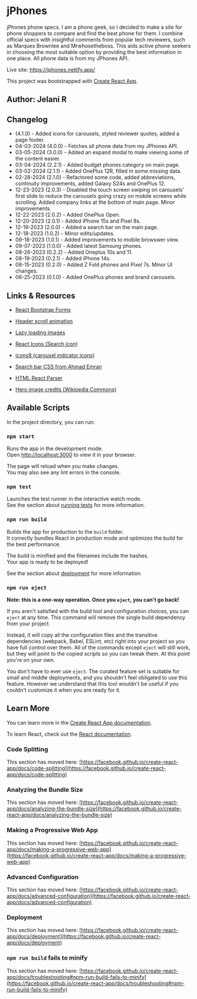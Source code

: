 # jPhones

jPhones phone specs. I am a phone geek, so I decided to make a site for phone shoppers to compare and find the best phone for them. I combine official specs with insightful comments from popular tech reviewers, such as Marques Brownlee and Mrwhosetheboss. This aids active phone seekers in choosing the most suitable option by providing the best information in one place. All phone data is from my JPhones API.

Live site: <https://jphones.netlify.app/>

This project was bootstrapped with [Create React App](https://github.com/facebook/create-react-app).

## Author: Jelani R

## Changelog

- (4.1.0) - Added icons for carousels, styled reviewer quotes, added a page footer.
- 04-03-2024 (4.0.0) - Fetches all phone data from my JPhones API.
- 03-05-2024 (3.0.0) - Added an expand modal to make viewing some of the content easier.
- 03-04-2024 (2.2.1) - Added budget phones category on main page.
- 03-02-2024 (2.1.1) - Added OnePlus 12R, filled in some missing data.
- 02-28-2024 (2.1.0) - Refactored some code, added abbreviations, continuity improvements, added Galaxy S24s and OnePlus 12.
- 12-23-2023 (2.0.3) - Disabled the touch screen swiping on carousels' first slide to reduce the carousels going crazy on mobile screens while scrolling. Added company links at the bottom of main page. Minor improvements.
- 12-22-2023 (2.0.2) - Added OnePlus Open.
- 12-20-2023 (2.0.1) - Added iPhone 15s and Pixel 8s.
- 12-19-2023 (2.0.0) - Added a search bar on the main page.
- 12-18-2023 (1.0.2) - Minor edits/updates.
- 09-18-2023 (1.0.1) - Added improvements to mobile browswer view.
- 09-07-2023 (1.0.0) - Added latest Samsung phones.
- 08-26-2023 (0.2.2) - Added Oneplus 10s and 11.
- 08-19-2023 (0.2.1) - Added iPhone 14s.
- 08-15-2023 (0.2.0) - Added Z Fold phones and Pixel 7s. Minor UI changes.
- 06-25-2023 (0.1.0) - Added OnePlus phones and brand carousels.

## Links & Resources

- [React Bootstrap Forms](https://react.dev/reference/react-dom/components/input)

- [Header scroll animation](https://css-tricks.com/books/greatest-css-tricks/scroll-animation/)

- [Lazy loading images](https://www.npmjs.com/package/react-lazy-load-image-component)

- [React Icons (Search icon)](https://react-icons.github.io/react-icons/)

- [icons8 (carousel indicator icons)](https://icons8.com)

- [Search bar CSS from Ahmad Emran](https://codepen.io/ahmadbassamemran/pen/rNjMXqg)

- [HTML React Parser](https://www.npmjs.com/package/html-react-parser)

- [Hero image credits (Wikipedia Commons)](https://www.rawpixel.com/image/3337332/free-photo-image-cc0-cell-phone-creative-commons)

## Available Scripts

In the project directory, you can run:

### `npm start`

Runs the app in the development mode.\
Open [http://localhost:3000](http://localhost:3000) to view it in your browser.

The page will reload when you make changes.\
You may also see any lint errors in the console.

### `npm test`

Launches the test runner in the interactive watch mode.\
See the section about [running tests](https://facebook.github.io/create-react-app/docs/running-tests) for more information.

### `npm run build`

Builds the app for production to the `build` folder.\
It correctly bundles React in production mode and optimizes the build for the best performance.

The build is minified and the filenames include the hashes.\
Your app is ready to be deployed!

See the section about [deployment](https://facebook.github.io/create-react-app/docs/deployment) for more information.

### `npm run eject`

**Note: this is a one-way operation. Once you `eject`, you can't go back!**

If you aren't satisfied with the build tool and configuration choices, you can `eject` at any time. This command will remove the single build dependency from your project.

Instead, it will copy all the configuration files and the transitive dependencies (webpack, Babel, ESLint, etc) right into your project so you have full control over them. All of the commands except `eject` will still work, but they will point to the copied scripts so you can tweak them. At this point you're on your own.

You don't have to ever use `eject`. The curated feature set is suitable for small and middle deployments, and you shouldn't feel obligated to use this feature. However we understand that this tool wouldn't be useful if you couldn't customize it when you are ready for it.

## Learn More

You can learn more in the [Create React App documentation](https://facebook.github.io/create-react-app/docs/getting-started).

To learn React, check out the [React documentation](https://reactjs.org/).

### Code Splitting

This section has moved here: [https://facebook.github.io/create-react-app/docs/code-splitting](https://facebook.github.io/create-react-app/docs/code-splitting)

### Analyzing the Bundle Size

This section has moved here: [https://facebook.github.io/create-react-app/docs/analyzing-the-bundle-size](https://facebook.github.io/create-react-app/docs/analyzing-the-bundle-size)

### Making a Progressive Web App

This section has moved here: [https://facebook.github.io/create-react-app/docs/making-a-progressive-web-app](https://facebook.github.io/create-react-app/docs/making-a-progressive-web-app)

### Advanced Configuration

This section has moved here: [https://facebook.github.io/create-react-app/docs/advanced-configuration](https://facebook.github.io/create-react-app/docs/advanced-configuration)

### Deployment

This section has moved here: [https://facebook.github.io/create-react-app/docs/deployment](https://facebook.github.io/create-react-app/docs/deployment)

### `npm run build` fails to minify

This section has moved here: [https://facebook.github.io/create-react-app/docs/troubleshooting#npm-run-build-fails-to-minify](https://facebook.github.io/create-react-app/docs/troubleshooting#npm-run-build-fails-to-minify)
